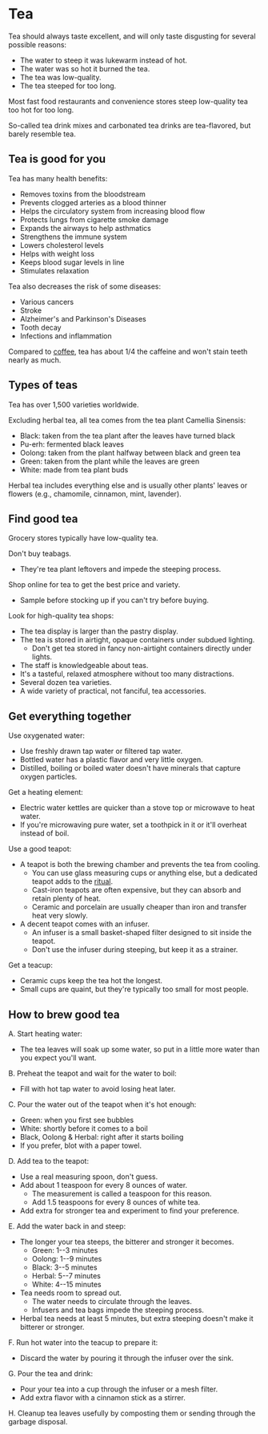 
# Tea

Tea should always taste excellent, and will only taste disgusting for several possible reasons:

- The water to steep it was lukewarm instead of hot.
- The water was so hot it burned the tea.
- The tea was low-quality.
- The tea steeped for too long.

Most fast food restaurants and convenience stores steep low-quality tea too hot for too long.

So-called tea drink mixes and carbonated tea drinks are tea-flavored, but barely resemble tea.

## Tea is good for you

Tea has many health benefits:

- Removes toxins from the bloodstream
- Prevents clogged arteries as a blood thinner
- Helps the circulatory system from increasing blood flow
- Protects lungs from cigarette smoke damage
- Expands the airways to help asthmatics
- Strengthens the immune system
- Lowers cholesterol levels
- Helps with weight loss
- Keeps blood sugar levels in line
- Stimulates relaxation

Tea also decreases the risk of some diseases:

- Various cancers
- Stroke
- Alzheimer's and Parkinson's Diseases
- Tooth decay
- Infections and inflammation

Compared to [coffee](fun-coffee.md), tea has about 1/4 the caffeine and won't stain teeth nearly as much.

## Types of teas

Tea has over 1,500 varieties worldwide.

Excluding herbal tea, all tea comes from the tea plant Camellia Sinensis:

- Black: taken from the tea plant after the leaves have turned black
- Pu-erh: fermented black leaves
- Oolong: taken from the plant halfway between black and green tea
- Green: taken from the plant while the leaves are green
- White: made from tea plant buds

Herbal tea includes everything else and is usually other plants' leaves or flowers (e.g., chamomile, cinnamon, mint, lavender).

## Find good tea

Grocery stores typically have low-quality tea.

Don't buy teabags.

- They're tea plant leftovers and impede the steeping process.

Shop online for tea to get the best price and variety.

- Sample before stocking up if you can't try before buying.

Look for high-quality tea shops:

- The tea display is larger than the pastry display.
- The tea is stored in airtight, opaque containers under subdued lighting.
  - Don't get tea stored in fancy non-airtight containers directly under lights.
- The staff is knowledgeable about teas.
- It's a tasteful, relaxed atmosphere without too many distractions.
- Several dozen tea varieties.
- A wide variety of practical, not fanciful, tea accessories.

## Get everything together

Use oxygenated water:

- Use freshly drawn tap water or filtered tap water.
- Bottled water has a plastic flavor and very little oxygen.
- Distilled, boiling or boiled water doesn't have minerals that capture oxygen particles.

Get a heating element:

- Electric water kettles are quicker than a stove top or microwave to heat water.
- If you're microwaving pure water, set a toothpick in it or it'll overheat instead of boil.

Use a good teapot:

- A teapot is both the brewing chamber and prevents the tea from cooling.
  - You can use glass measuring cups or anything else, but a dedicated teapot adds to the [ritual](/habits/).
  - Cast-iron teapots are often expensive, but they can absorb and retain plenty of heat.
  - Ceramic and porcelain are usually cheaper than iron and transfer heat very slowly.
- A decent teapot comes with an infuser.
  - An infuser is a small basket-shaped filter designed to sit inside the teapot.
  - Don't use the infuser during steeping, but keep it as a strainer.

Get a teacup:

- Ceramic cups keep the tea hot the longest.
- Small cups are quaint, but they're typically too small for most people.

## How to brew good tea

A. Start heating water:

- The tea leaves will soak up some water, so put in a little more water than you expect you'll want.

B. Preheat the teapot and wait for the water to boil:

- Fill with hot tap water to avoid losing heat later.

C. Pour the water out of the teapot when it's hot enough:

- Green: when you first see bubbles
- White: shortly before it comes to a boil
- Black, Oolong & Herbal: right after it starts boiling
- If you prefer, blot with a paper towel.

D. Add tea to the teapot:

- Use a real measuring spoon, don't guess.
- Add about 1 teaspoon for every 8 ounces of water.
  - The measurement is called a teaspoon for this reason.
  - Add 1.5 teaspoons for every 8 ounces of white tea.
- Add extra for stronger tea and experiment to find your preference.

E. Add the water back in and steep:

- The longer your tea steeps, the bitterer and stronger it becomes.
  - Green: 1--3 minutes
  - Oolong: 1--9 minutes
  - Black: 3--5 minutes
  - Herbal: 5--7 minutes
  - White: 4--15 minutes
- Tea needs room to spread out.
  - The water needs to circulate through the leaves.
  - Infusers and tea bags impede the steeping process.
- Herbal tea needs at least 5 minutes, but extra steeping doesn't make it bitterer or stronger.

F. Run hot water into the teacup to prepare it:

- Discard the water by pouring it through the infuser over the sink.

G. Pour the tea and drink:

- Pour your tea into a cup through the infuser or a mesh filter.
- Add extra flavor with a cinnamon stick as a stirrer.

H. Cleanup tea leaves usefully by composting them or sending through the garbage disposal.
